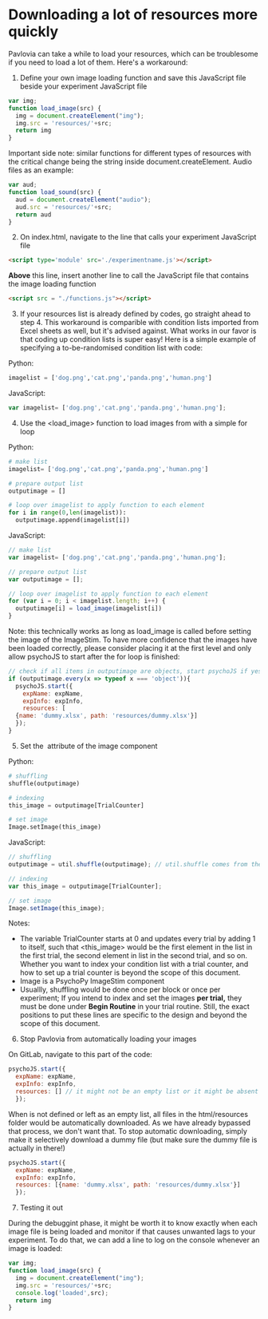 # Downloading a lot of resources more quickly

Pavlovia can take a while to load your resources, which can be troublesome if you need to load a lot of them. Here's a workaround:

1. Define your own image loading function and save this JavaScript file beside your experiment JavaScript file

```jsx
var img;
function load_image(src) {
  img = document.createElement("img");
  img.src = 'resources/'+src;
  return img
}
```

Important side note: similar functions for different types of resources with the critical change being the string inside document.createElement. Audio files as an example:

```jsx
var aud;
function load_sound(src) {
  aud = document.createElement("audio");
  aud.src = 'resources/'+src;
  return aud
}
```

2.  On index.html, navigate to the line that calls your experiment JavaScript file

```html
<script type='module' src='./experimentname.js'></script>
```

**Above** this line, insert another line to call the JavaScript file that contains the image loading function

```html
<script src = "./functions.js"></script>
```

3.  If your resources list is already defined by codes, go straight ahead to step 4. This workaround is comparible with condition lists imported from Excel sheets as well, but it's advised against. What works in our favor is that coding up condition lists is super easy! Here is a simple example of specifying a to-be-randomised condition list with code:

Python:

```python
imagelist = ['dog.png','cat.png','panda.png','human.png']
```

JavaScript:

```jsx
var imagelist= ['dog.png','cat.png','panda.png','human.png'];
```

4.  Use the <load_image> function to load images from <imagelist> with a simple for loop

Python:

```python
# make list
imagelist= ['dog.png','cat.png','panda.png','human.png']

# prepare output list
outputimage = []

# loop over imagelist to apply function to each element
for i in range(0,len(imagelist)):
  outputimage.append(imagelist[i])
```

JavaScript:

```jsx
// make list
var imagelist= ['dog.png','cat.png','panda.png','human.png'];

// prepare output list
var outputimage = [];

// loop over imagelist to apply function to each element
for (var i = 0; i < imagelist.length; i++) {
  outputimage[i] = load_image(imagelist[i])
}
```

Note: this technically works as long as load_image is called before setting the image of the ImageStim. To have more confidence that the images have been loaded correctly, please consider placing it at the first level and only allow psychoJS to start after the for loop is finished:

```jsx
// check if all items in outputimage are objects, start psychoJS if yes
if (outputimage.every(x => typeof x === 'object')){
  psychoJS.start({
    expName: expName,
    expInfo: expInfo,
    resources: [
  {name: 'dummy.xlsx', path: 'resources/dummy.xlsx'}]
  });
}
```

5.  Set the <image> attribute of the image component

Python:

```python
# shuffling
shuffle(outputimage)

# indexing
this_image = outputimage[TrialCounter]

# set image
Image.setImage(this_image)
```

JavaScript:

```jsx
// shuffling
outputimage = util.shuffle(outputimage); // util.shuffle comes from the psychoJS library

// indexing
var this_image = outputimage[TrialCounter];

// set image
Image.setImage(this_image);
```

Notes:

- The variable TrialCounter starts at 0 and updates every trial by adding 1 to itself, such that <this_image> would be the first element in the list <outputimage> in the first trial, the second element in list in the second trial, and so on. Whether you want to index your condition list with a trial counter, and how to set up a trial counter is beyond the scope of this document.
- Image is a PsychoPy ImageStim component
- Usuallly, shuffling would be done once per block or once per experiment; If you intend to index and set the images **per trial,** they must be done under **Begin Routine** in your trial routine. Still, the exact positions to put these lines are specific to the design and beyond the scope of this document.

6.  Stop Pavlovia from automatically loading your images

On GitLab, navigate to this part of the code:

```jsx
psychoJS.start({
  expName: expName,
  expInfo: expInfo,
  resources: [] // it might not be an empty list or it might be absent altogether, but it doesn't matter here
  });
```

When <resources> is not defined or left as an empty list, all files in the html/resources folder would be automatically downloaded. As we have already bypassed that process, we don't want that. To stop automatic downloading, simply make it selectively download a dummy file (but make sure the dummy file is actually in there!)

```jsx
psychoJS.start({
  expName: expName,
  expInfo: expInfo,
  resources: [{name: 'dummy.xlsx', path: 'resources/dummy.xlsx'}]
  });
```

7. Testing it out

During the debuggint phase, it might be worth it to know exactly when each image file is being loaded and monitor if that causes unwanted lags to your experiment. To do that, we can add a line to log on the console whenever an image is loaded:

```jsx
var img;
function load_image(src) {
  img = document.createElement("img");
  img.src = 'resources/'+src;
  console.log('loaded',src);
  return img
}
```
